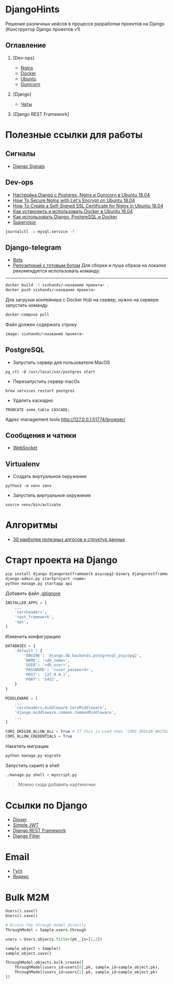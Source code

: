 # DjangoHints
Решение различных кейсов в процессе разработки проектов на Django (Конструктор Django проектов v1)

## Оглавление
1. [Dev-ops]
    + [Nginx](nginx.md)
    + [Docker](docker.md)
    + [Ubuntu](ubuntu.md)
    + [Gunicorn](gunicorn.md)
  
2. [Django]
    + [Чаты](chats.md)
3. [Django REST Framework]
# Полезные ссылки для работы
## Сигналы
+ [Django Signals](https://simpleisbetterthancomplex.com/tutorial/2016/07/28/how-to-create-django-signals.html)
## Dev-ops
+ [Настройка Django с Postgres, Nginx и Gunicorn в Ubuntu 18.04](https://www.digitalocean.com/community/tutorials/how-to-set-up-django-with-postgres-nginx-and-gunicorn-on-ubuntu-18-04-ru)
+ [How To Secure Nginx with Let's Encrypt on Ubuntu 18.04](https://www.digitalocean.com/community/tutorials/how-to-secure-nginx-with-let-s-encrypt-on-ubuntu-18-04)
+ [How To Create a Self-Signed SSL Certificate for Nginx in Ubuntu 18.04](https://www.digitalocean.com/community/tutorials/how-to-create-a-self-signed-ssl-certificate-for-nginx-in-ubuntu-18-04)
+ [Как установить и использовать Docker в Ubuntu 18.04](https://www.digitalocean.com/community/tutorials/docker-ubuntu-18-04-1-ru)
+ [Как использовать Django, PostgreSQL и Docker](https://webdevblog.ru/kak-ispolzovat-django-postgresql-i-docker/)
+ [Supervisor](https://ruhighload.com/Запуск+процессов+в+supervisor)
```bash
journalctl -u mysql.service -f
```
## Django-telegram
+ [Bots](https://qna.habr.com/q/736377)
+ [Репозиторий с готовым ботом](https://github.com/adilkhash/planetpython_telegrambot)
Для сборки и пуша образа на локалке рекомендуется использовать команду:
-----
```bash
docker build -t sixhands/<название проекта> .
docker push sixhands/<название проекта>
```

Дла загрузки контейнера с Docker Hub на сервер, нужно на сервере запустить команду.
```bash
docker-compose pull
```
Файл должен содержать строку
```bash
image: sixhands/<название проекта>
```

## PostgreSQL
+ Запустить сервер для пользователя MacOS

```
pg_ctl -D /usr/local/var/postgres start
```
+ Перезапустить сервер macOs
```
brew services restart postgres
```
+ Удалить каскадно
```
TRUNCATE some_table CASCADE;
```
Адрес management tools http://127.0.0.1:51774/browser/

## Сообщения и чатики
+ [WebSocket](https://prognote.ru/web-dev/beck-end/how-to-make-a-chat-in-python-django/)

## Virtualenv
+ Создать виртуальное окружение

```
python3 -m venv venv
```

+ Запустить виртуальное окружение

```
source venv/bin/activate
```
# Алгоритмы
+ [30 наиболее полезных алгосов и структур данных](https://dev.to/iuliagroza/complete-introduction-to-the-30-most-essential-data-structures-algorithms-43kd)

# Старт проекта на Django
```bash
pip install django djangorestframework psycopg2-binary djangorestframework-simplejwt django-cors-headers
django-admin.py startproject <name>
python manage.py startapp api
```
Добавить файл [.gitignore](https://gist.github.com/santoshpurbey/6f982faf1eacdac153ffd86a3a694239)
```python
INSTALLED_APPS = [
    ...
    'corsheaders',
    'rest_framework',
    'api',
]
```
Изменить конфигурацию 
```python
DATABASES = {
    'default': {
        'ENGINE': 'django.db.backends.postgresql_psycopg2',
        'NAME': '<db_name>',
        'USER': '<db_user>',
        'PASSWORD': '<user_password>',
        'HOST': '127.0.0.1',
        'PORT': '5432',
    }
}
```
```python
MIDDLEWARE = [
    ...
    'corsheaders.middleware.CorsMiddleware',
    'django.middleware.common.CommonMiddleware',
    ...
]
```
```python
CORS_ORIGIN_ALLOW_ALL = True # If this is used then `CORS_ORIGIN_WHITELIST` will not have any effect
CORS_ALLOW_CREDENTIALS = True
```
Накатить миграции
```python
python manage.py migrate
```
Запустить скрипт в shell
```python
./manage.py shell < myscript.py
```
> Можно сюда добавить картиночки
# Ссылки по Django
+ [Djoser](https://djoser.readthedocs.io/en/latest/introduction.html)
+ [Simple JWT](https://django-rest-framework-simplejwt.readthedocs.io/en/latest/getting_started.html)
+ [Django REST Framework](https://www.django-rest-framework.org)
+ [Django Filter](https://django-filter.readthedocs.io/en/master/guide/usage.html)

# Email
+ [Гугл](https://www.hostinger.ru/rukovodstva/kak-ispolzovat-smtp-server)
+ [Яндекс](https://netpoint-dc.com/blog/nastroika-pochti-dlya-raboti-cherez-smtp-yandex/)

# Bulk M2M
```python
Users().save()
Users().save()

# Access the through model directly
ThroughModel = Sample.users.through

users = Users.objects.filter(pk__in=[1,2])

sample_object = Sample()
sample_object.save()

ThroughModel.objects.bulk_create([
    ThroughModel(users_id=users[0].pk, sample_id=sample_object.pk),
    ThroughModel(users_id=users[1].pk, sample_id=sample_object.pk)
])
```
